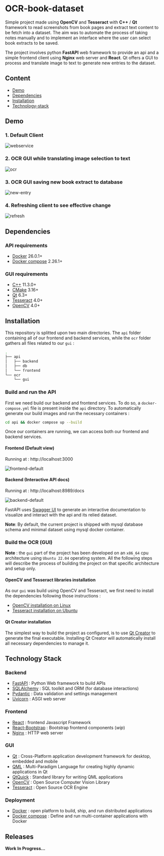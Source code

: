 # OCR-book-dataset

Simple project made using **OpenCV** and **Tesseract** with **C++** / **Qt** framework to read screenshots from book pages and extract text content to be fetch into a dataset. The aim was to automate the process of taking notes manually and to implement an interface where the user can select book extracts to be saved.

The project involves python **FastAPI** web framework to provide an api and a simple frontend client using **Nginx** web server and **React**. Qt offers a GUI to process and translate image to text to generate new entries to the dataset.



## Content 

- [Demo](#Demo)
- [Dependencies](#Dependencies)
- [Installation](#Installation)
- [Technology-stack](#Technology-stack)



## Demo

### 1. Default Client 

![webservice](img/webservice.gif)

### 2. OCR GUI while translating image selection to text

![ocr](img/ocr.gif)

### 3. OCR GUI saving new book extract to database

![new-entry](img/new-entry.gif)

### 4. Refreshing client to see effective change

![refresh](img/refresh.gif)



## Dependencies

### API requirements

- [Docker](https://www.docker.com/) 26.0.1+
- [Docker compose](https://docs.docker.com/compose/) 2.26.1+

### GUI requirements

- [C++](https://gcc.gnu.org/) 11.3.0+ 
- [CMake](https://cmake.org/) 3.16+
- [Qt](https://www.qt.io/) 6.3+
- [Tesseract](https://tesseract-ocr.github.io/) 4.0+
- [OpenCV](https://opencv.org/) 4.0+



## Installation

This repository is splitted upon two main directories. The `api` folder containing all of our frontend and backend services, while the `ocr` folder gathers all files related to our `gui` :

```bash
.
├── api
│   ├── backend
│   ├── db
│   └── frontend
└── ocr
    └── gui

```

### Build and run the API

First we need build our backend and frontend services. To do so, a `docker-compose.yml` file is present inside the `api` directory. To automatically generate our build images and run the necessary containers  : 

```bash
cd api && docker compose up --build
```

Once our containers are running, we can access both our frontend and backend services.

#### Frontend (Default view)

Running at : http://localhost:3000

![frontend-default](img/frontend-default.png)

#### Backend (Interactive API docs)

Running at : http://localhost:8989/docs

![backend-default](img/backend-default.png)

FastAPI uses [Swagger UI](https://github.com/swagger-api/swagger-ui) to generate an interactive documentation to visualize and interact with the api and its relied dataset.

**Note**: By default, the current project is shipped with mysql database schema and minimal dataset using  mysql docker container.

### Build the OCR (GUI) 

**Note** : the `gui` part of the project has been developed on an `x86_64` cpu architecture using `Ubuntu 22.04` operating system. All the following steps will describe the process of building the project on that specific architecture and setup only.

#### OpenCV and Tesseract libraries installation

As our `gui` was build using OpenCV and Tesseract, we first need to install the dependencies following those instructions :

- [OpenCV installation on Linux](https://docs.opencv.org/4.x/d7/d9f/tutorial_linux_install.html)
- [Tesseract installation on Ubuntu](https://tesseract-ocr.github.io/tessdoc/Installation.html#ubuntu)

#### Qt Creator installation

The simplest way to build the project as configured, is to use [Qt Creator](https://www.qt.io/product/development-tools) to generate the final executable. Installing Qt Creator will automatically install all necessary dependencies to manage it.



## Technology Stack

### Backend

- [FastAPI](https://fastapi.tiangolo.com/) : Python Web framework to build APIs
- [SQLAlchemy](https://www.sqlalchemy.org/) : SQL toolkit and ORM (for database interactions)
- [Pydantic](https://docs.pydantic.dev/1.10/) : Data validation and settings management
- [Uvicorn](https://www.uvicorn.org/) : ASGI web server

### Frontend

- [React](https://react.dev/) : frontend Javascript Framework
- [React-Bootstrap](https://react-bootstrap.github.io/) : Bootstrap frontend components (*wip*)
- [Nginx](https://nginx.org/en/) : HTTP web server

### GUI

- [Qt](https://www.qt.io/) : Cross-Platform application development framework for desktop, embedded and mobile
- [QML](https://doc.qt.io/qt-6/qmlreference.html) : Multi-Paradigm Language for creating highly dynamic applications in Qt
- [QtQuick](https://doc.qt.io/qt-6/qtquick-index.html) : Standard library for writing QML applications
- [OpenCV](https://github.com/opencv/opencv) : Open Source Computer Vision Library
- [Tesseract](https://github.com/tesseract-ocr/tesseract) : Open Source OCR Engine

### Deployment

- [Docker](https://www.docker.com/) : open platform to build, ship, and run distributed applications
- [Docker compose](https://github.com/docker/compose/) : Define and run multi-container applications with Docker



## Releases

**Work In Progress...**



